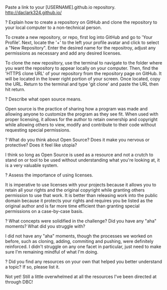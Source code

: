 Paste a link to your [USERNAME].github.io repository.
http://daclark324.github.io/


? Explain how to create a repository on GitHub and clone the repository to your local computer to a non-technical person.

To create a new repository, or repo, first log into GitHub and go to 'Your Profile'. Next, locate the '+' to the left your profile avatar and click to select a "New Repository". Enter the desired name for the repositroy, adjust any permissions as necessary and add any desired licenses.

To clone the new repository, use the terminal to navigate to the folder where you want the repository to appear locally on your computer. Then, find the 'HTTPS clone URL' of your repository from the repository page on GitHub. It will be located in the lower right portion of your screen. Once located, copy the URL. Return to the terminal and type 'git clone' and paste the URL then hit return.


? Describe what open source means.

Open source is the practice of sharing how a program was made and allowing anyone to customize the program as they see fit. When used with proper licensing, it allows for the author to retain ownership and copyright while allowing others to view, modify and contribute to their code without requesting special permissions.


? What do you think about Open Source? Does it make you nervous or protective? Does it feel like utopia?

I think so long as Open Source is used as a resource and not a crutch to stand on or tool to be used without understanding what you're looking at, it is a very valuable system.


? Assess the importance of using licenses.

It is imperative to use licenses with your projects because it allows you to retain all your rights and the original copyright while granting others permission to use that work. It is better than releasing work into the public domain because it protects your rights and requires you be listed as the original author and is far more time efficient than granting special permissions on a case-by-case basis.


? What concepts were solidified in the challenge? Did you have any "aha" moments? What did you struggle with?

I did not have any "aha" moments, though the processes we worked on before, such as cloning, adding, commiting and pushing, were definitely reinforced. I didn't struggle on any one facet in particular, just need to make sure I'm remaining mindful of what I'm doing.



? Did you find any resources on your own that helped you better understand a topic? If so, please list it.

Not yet! Still a little overwhelmed at all the resources I've been directed at through DBC!